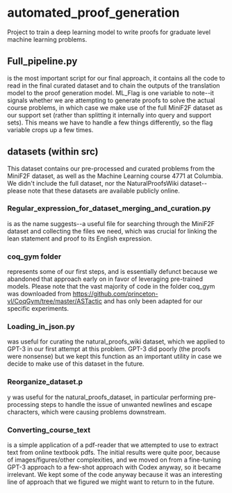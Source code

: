 # automated_proof_generation
Project to train a deep learning model to write proofs for graduate level machine learning problems.


## Full_pipeline.py
 is the most important script for our final approach, it contains all the code to read in the final curated dataset and to chain the outputs of the translation model to the proof generation model. ML_Flag is one variable to note--it signals whether we are attempting to generate proofs to solve the actual course problems, in which case we make use of the full MiniF2F dataset as our support set (rather than splitting it internally into query and support sets). This means we have to handle a few things differently, so the flag variable crops up a few times.

 ## datasets (within src)
 This dataset contains our pre-processed and curated problems from the MiniF2F dataset, as well as the Machine Learning course 4771 at Columbia. We didn't include the full dataset, nor the NaturalProofsWiki dataset-- please note that these datasets are available publicly online.

### Regular_expression_for_dataset_merging_and_curation.py
 is as the name suggests--a useful file for searching through the MiniF2F dataset and collecting the files we need, which was crucial for linking the lean statement and proof to its English expression.

### coq_gym folder
 represents some of our first steps, and is essentially defunct because we abandoned that approach early on in favor of leveraging pre-trained models. Please note that the vast majority of code in the folder coq_gym was downloaded from https://github.com/princeton-vl/CoqGym/tree/master/ASTactic and has only been adapted for our specific experiments.

### Loading_in_json.py
 was useful for curating the natural_proofs_wiki dataset, which we applied to GPT-3 in our first attempt at this problem. GPT-3 did poorly (the proofs were nonsense) but we kept this function as an important utility in case we decide to make use of this dataset in the future.
### Reorganize_dataset.p
y was useful for the natural_proofs_dataset, in particular performing pre-processing steps to handle the issue of unwanted newlines and escape characters, which were causing problems downstream.
### Converting_course_text
 is a simple application of a pdf-reader that we attempted to use to extract text from online textbook pdfs. The initial results were quite poor, because of images/figures/other complexities, and we moved on from a fine-tuning GPT-3 approach to a few-shot approach with Codex anyway, so it became irrelevant. We kept some of the code anyway because it was an interesting line of approach that we figured we might want to return to in the future.
